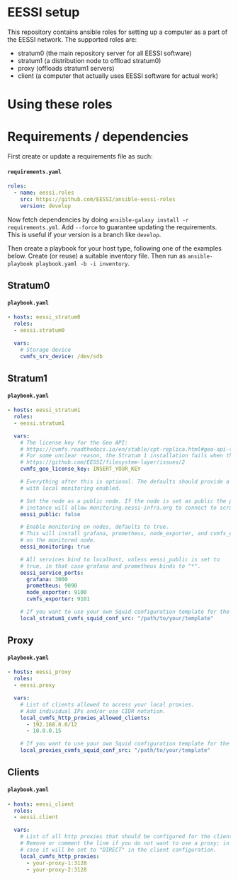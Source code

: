 # EESSI setup

This repository contains ansible roles for setting up a computer as a part of the EESSI network. The supported roles are:

- stratum0 (the main repository server for all EESSI software)
- stratum1 (a distribution node to offload stratum0)
- proxy (offloads stratum1 servers)
- client (a computer that actually uses EESSI software for actual work)

# Using these roles

# Requirements / dependencies

First create or update a requirements file as such:

#### **`requirements.yaml`**
``` yaml
roles:
  - name: eessi.roles
    src: https://github.com/EESSI/ansible-eessi-roles
    version: develop
```

Now fetch dependencies by doing `ansible-galaxy install -r requirements.yml`. Add `--force` to guarantee updating the requirements. This is useful if your version is a branch like `develop`. 

Then create a playbook for your host type, following one of the examples below. Create (or reuse) a suitable inventory file. Then run as `ansible-playbook playbook.yaml -b -i inventory`.

## Stratum0

#### **`playbook.yaml`**
``` yaml
- hosts: eessi_stratum0
  roles:
  - eessi.stratum0

  vars:
    # Storage device
    cvmfs_srv_device: /dev/sdb
```

## Stratum1
#### **`playbook.yaml`**
``` yaml
- hosts: eessi_stratum1
  roles:
  - eessi.stratum1

  vars:
    # The license key for the Geo API:
    # https://cvmfs.readthedocs.io/en/stable/cpt-replica.html#geo-api-setup
    # For some unclear reason, the Stratum 1 installation fails when this is not set:
    # https://github.com/EESSI/filesystem-layer/issues/2
    cvmfs_geo_license_key: INSERT_YOUR_KEY

    # Everything after this is optional. The defaults should provide a working stratum1
    # with local monitoring enabled.

    # Set the node as a public node. If the node is set as public the prometheus
    # instance will allow monitoring.eessi-infra.org to connect to scrape data.
    eessi_public: false

    # Enable monitoring on nodes, defaults to true.
    # This will install grafana, prometheus, node_exporter, and cvmfs_exporter
    # on the monitored node.
    eessi_monitoring: true

    # All services bind to localhost, unless eessi_public is set to
    # true, in that case grafana and prometheus binds to "*". 
    eessi_service_ports:
      grafana: 3000
      prometheus: 9090
      node_exporter: 9100
      cvmfs_exporter: 9101

    # If you want to use your own Squid configuration template for the Stratum 1
    local_stratum1_cvmfs_squid_conf_src: "/path/to/your/template"
```

## Proxy
#### **`playbook.yaml`**
``` yaml
- hosts: eessi_proxy
  roles:
  - eessi.proxy

  vars:
    # List of clients allowed to access your local proxies.
    # Add individual IPs and/or use CIDR notation.
    local_cvmfs_http_proxies_allowed_clients:
      - 192.168.0.0/12
      - 10.0.0.15

    # If you want to use your own Squid configuration template for the local proxies
    local_proxies_cvmfs_squid_conf_src: "/path/to/your/template"
```

## Clients

#### **`playbook.yaml`**
``` yaml
- hosts: eessi_client
  roles:
  - eessi.client

  vars:
    # List of all http proxies that should be configured for the clients.
    # Remove or comment the line if you do not want to use a proxy; in this
    # case it will be set to "DIRECT" in the client configuration.
    local_cvmfs_http_proxies:
      - your-proxy-1:3128
      - your-proxy-2:3128
```
